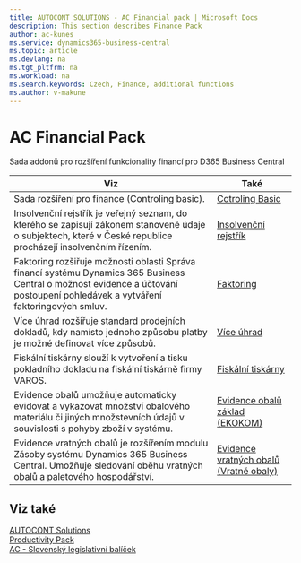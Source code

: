 ```yaml
---
title: AUTOCONT SOLUTIONS - AC Financial pack | Microsoft Docs
description: This section describes Finance Pack
author: ac-kunes
ms.service: dynamics365-business-central
ms.topic: article
ms.devlang: na
ms.tgt_pltfrm: na
ms.workload: na
ms.search.keywords: Czech, Finance, additional functions
ms.author: v-makune
---
```


# AC Financial Pack

Sada addonů pro rozšíření funkcionality financí pro D365 Business Central

|Viz|Také|  
|-|-| 
|Sada rozšíření pro finance (Controling basic).|[Cotroling Basic](ac-controling-basic.md)|
|Insolvenční rejstřík je veřejný seznam, do kterého se zapisují zákonem stanovené údaje o subjektech, které v České republice procházejí insolvenčním řízením.|[Insolvenční rejstřík](ac-insolvence-register.md)|
|Faktoring rozšiřuje možnosti oblasti Správa financí systému Dynamics 365 Business Central o možnost evidence a účtování postoupení pohledávek a vytváření faktoringových smluv.|[Faktoring](ac-factoring.md)|
|Více úhrad rozšiřuje standard prodejních dokladů, kdy namísto jednoho způsobu platby je možné definovat více způsobů.|[Více úhrad](ac-multiple-payments.md)|
|Fiskální tiskárny slouží k vytvoření a tisku pokladního dokladu na fiskální tiskárně firmy VAROS.|[Fiskální tiskárny](ac-fiscal-printers.md)|
|Evidence obalů umožňuje automaticky evidovat a vykazovat množství obalového materiálu či jiných množstevních údajů v souvislosti s pohyby zboží v systému.|[Evidence obalů základ (EKOKOM)](ac-pack-tracking-basic.md)|
|Evidence vratných obalů je rozšířením modulu Zásoby systému Dynamics 365 Business Central. Umožňuje sledování oběhu vratných obalů a paletového hospodářství.|[Evidence vratných obalů (Vratné obaly)](ac-pack-tracking-return-packing.md)|

## Viz také
[AUTOCONT Solutions](../index.md)  
[Productivity Pack](../AC-ProductivityPack/ac-productivity-pack.md)    
[AC - Slovenský legislativní balíček](../AC-SK/ac-sk-legislative-pack.md)  
 
